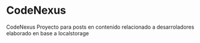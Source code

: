 # CodeNexus
CodeNexus
Proyecto para posts en contenido
relacionado a desarroladores
elaborado en base a localstorage 
